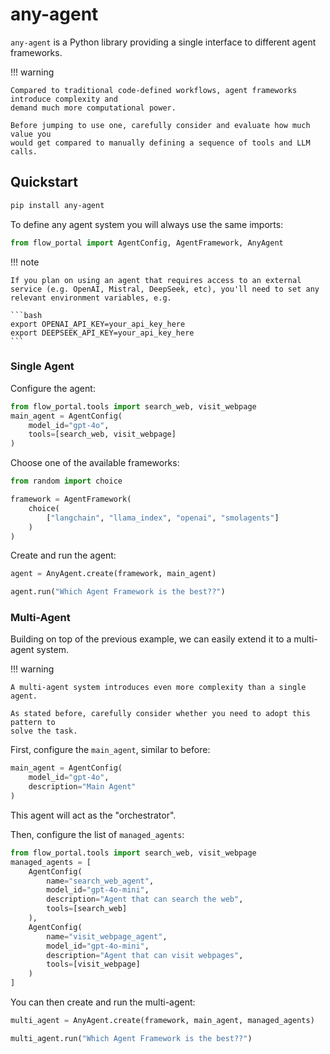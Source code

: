 # **any-agent**

`any-agent` is a Python library providing a single interface to different agent frameworks.

!!! warning

    Compared to traditional code-defined workflows, agent frameworks introduce complexity and
    demand much more computational power.

    Before jumping to use one, carefully consider and evaluate how much value you
    would get compared to manually defining a sequence of tools and LLM calls.

## Quickstart

```bash
pip install any-agent
```

To define any agent system you will always use the same imports:

```python
from flow_portal import AgentConfig, AgentFramework, AnyAgent
```

!!! note

    If you plan on using an agent that requires access to an external service (e.g. OpenAI, Mistral, DeepSeek, etc), you'll need to set any relevant environment variables, e.g.

    ```bash
    export OPENAI_API_KEY=your_api_key_here
    export DEEPSEEK_API_KEY=your_api_key_here
    ```

### Single Agent

Configure the agent:

```python
from flow_portal.tools import search_web, visit_webpage
main_agent = AgentConfig(
    model_id="gpt-4o",
    tools=[search_web, visit_webpage]
)
```

Choose one of the available frameworks:

```python
from random import choice

framework = AgentFramework(
    choice(
        ["langchain", "llama_index", "openai", "smolagents"]
    )
)
```

Create and run the agent:

```python
agent = AnyAgent.create(framework, main_agent)

agent.run("Which Agent Framework is the best??")
```

### Multi-Agent

Building on top of the previous example, we can easily extend it to a multi-agent system.

!!! warning

    A multi-agent system introduces even more complexity than a single agent.

    As stated before, carefully consider whether you need to adopt this pattern to
    solve the task.

First, configure the `main_agent`, similar to before:

```python
main_agent = AgentConfig(
    model_id="gpt-4o",
    description="Main Agent"
)
```

This agent will act as the "orchestrator".

Then, configure the list of `managed_agents`:

```python
from flow_portal.tools import search_web, visit_webpage
managed_agents = [
    AgentConfig(
        name="search_web_agent",
        model_id="gpt-4o-mini",
        description="Agent that can search the web",
        tools=[search_web]
    ),
    AgentConfig(
        name="visit_webpage_agent",
        model_id="gpt-4o-mini",
        description="Agent that can visit webpages",
        tools=[visit_webpage]
    )
]
```

You can then create and run the multi-agent:

```python
multi_agent = AnyAgent.create(framework, main_agent, managed_agents)

multi_agent.run("Which Agent Framework is the best??")
```
